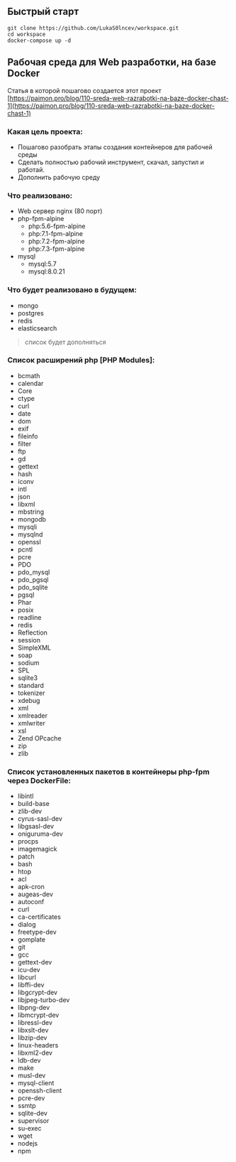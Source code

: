 ## Быстрый старт
```
git clone https://github.com/LukaS0lncev/workspace.git
cd workspace
docker-compose up -d
```
## Рабочая среда для Web разработки, на базе Docker
Статья в которой пошагово создается этот проект
[https://paimon.pro/blog/110-sreda-web-razrabotki-na-baze-docker-chast-1](https://paimon.pro/blog/110-sreda-web-razrabotki-na-baze-docker-chast-1)
### Какая цель проекта:
* Пошагово разобрать этапы создания контейнеров для рабочей среды
* Сделать полностью рабочий инструмент, скачал, запустил и работай.
* Дополнить рабочую среду 
### Что реализовано:
* Web сервер nginx (80 порт)
* php-fpm-alpine
    * php:5.6-fpm-alpine
    * php:7.1-fpm-alpine
    * php:7.2-fpm-alpine
    * php:7.3-fpm-alpine
* mysql
    * mysql:5.7
    * mysql:8.0.21

### Что будет реализовано в будущем:
* mongo
* postgres
* redis
* elasticsearch
>список будет дополняться
    
### Список расширений php [PHP Modules]:
* bcmath
* calendar
* Core
* ctype
* curl
* date
* dom
* exif
* fileinfo
* filter
* ftp
* gd
* gettext
* hash
* iconv
* intl
* json
* libxml
* mbstring
* mongodb
* mysqli
* mysqlnd
* openssl
* pcntl
* pcre
* PDO
* pdo_mysql
* pdo_pgsql
* pdo_sqlite
* pgsql
* Phar
* posix
* readline
* redis
* Reflection
* session
* SimpleXML
* soap
* sodium
* SPL
* sqlite3
* standard
* tokenizer
* xdebug
* xml
* xmlreader
* xmlwriter
* xsl
* Zend OPcache
* zip
* zlib

### Список установленных пакетов в контейнеры php-fpm через DockerFile:
  *  libintl 
  *  build-base 
  *  zlib-dev 
  *  cyrus-sasl-dev 
  *  libgsasl-dev 
  *  oniguruma-dev 
  *  procps 
  *  imagemagick 
  *  patch 
  *  bash 
  *  htop 
  *  acl 
  *  apk-cron 
  *  augeas-dev 
  *  autoconf 
  *  curl 
  *  ca-certificates 
  *  dialog 
  *  freetype-dev 
  *  gomplate 
  *  git 
  *  gcc 
  *  gettext-dev 
  *  icu-dev 
  *  libcurl 
  *  libffi-dev 
  *  libgcrypt-dev 
  *  libjpeg-turbo-dev 
  *  libpng-dev 
  *  libmcrypt-dev 
  *  libressl-dev 
  *  libxslt-dev 
  *  libzip-dev 
  *  linux-headers 
  *  libxml2-dev 
  *  ldb-dev 
  *  make 
  *  musl-dev 
  *  mysql-client 
  *  openssh-client 
  *  pcre-dev 
  *  ssmtp 
  *  sqlite-dev 
  *  supervisor 
  *  su-exec 
  *  wget 
  *  nodejs 
  *  npm  